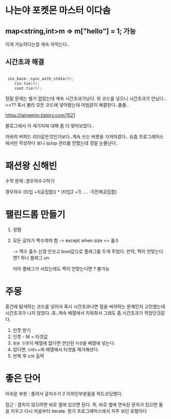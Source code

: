 # 나는야 포켓몬 마스터 이다솜

## map<string,int>m => m["hello"] = 1; 가능

이게 가능하다는걸 계속 까먹는다..

## 시간초과 해결

```cpp

 ios_base::sync_with_stdio(0);
    cin.tie(0);
    cout.tie(0);
```

정말 문제는 별거 없었는데 계속 시간초과가났다.
위 코드를 넣으니 시간초과가 안났다..<<??
혹시 몰라 모든 코드에 넣어봤는데 마법같이 해결된다..쥴쥴..

https://jaimemin.tistory.com/1521

블로그에서 이 세가지에 대해 좀 더 찾아보았다..

자바의 버퍼드 리더같은것인가보다..계속 쓰는 버릇을 가져야겠다.. 요즘 프로그래머스에서만 작성하다 보니 ip/op 관리를 안했는데 정말 눈물난다..

# 패션왕 신해빈

수학 문제 :경우의수구하기

경우의수 (타입 +1(공집합)) \* (타입2 +1) .... -1(전체공집합)

# 팰린드롬 만들기

1. 정렬
2. 모든 글자가 짝수여야 함 -> except when size == 홀수

   -> 짝수 홀수 신경 안쓰고 bool값으로 플래그를 두개 주었다.
   만약, 짝이 안맞는다면? 하나 플래그 on

   이미 플래그가 서있는데도 짝이 안맞는다면 ? 불가능

# 주몽

중간에 탐색하는 코드를 넣어서 혹시 시간초과나면 힙을 써야하는 문제인지 고민했는데 시간초과가 나지 않았다..휴..계속 배열에서 지워줘서 그래도 좀 시간초과가 적었던것같다.

1. 인풋 받기
2. 인풋 - M = 타겟값
3. `원본 인풋`이 배열에 없다면 연산된 `타겟`을 배열에 넣는다.
4. 있다면, cnt++와 배열에서 타겟을 제거해낸다.
5. 반복 후 cnt 출력

# 좋은 단어

아쉬운 부분 : 졸려서 글자수가 2 이하인부분들을 하드코딩했다.

접근 : 겹치지 않으려면 바로 옆에 있으면 된다.
즉, 바로 옆에 연속된 문자가 있으면 둘을 지우고 다시 처음부터 iterate. 뭔가 프로그래머스에서 자주 보던 유형이다
